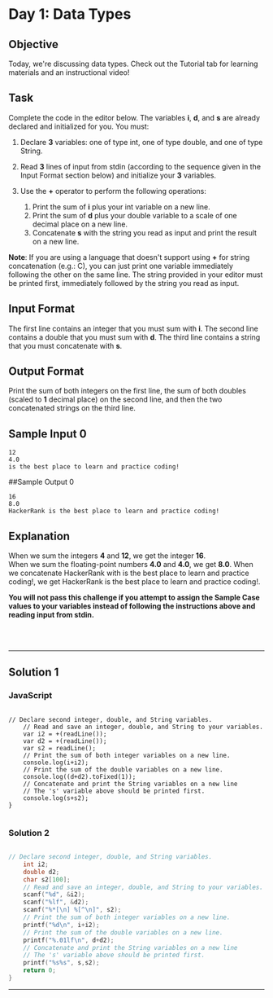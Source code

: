 # Day 1: Data Types
## Objective

Today, we're discussing data types. Check out the Tutorial tab for learning materials and an instructional video!

## Task

Complete the code in the editor below. The variables **i**, **d**, and **s** are already declared and initialized for you. You must:

1. Declare **3** variables: one of type int, one of type double, and one of type String.
2. Read **3** lines of input from stdin (according to the sequence given in the Input Format section below) and initialize your **3** variables.
3. Use the **+** operator to perform the following operations: 

    1. Print the sum of **i** plus your int variable on a new line.
    2. Print the sum of **d** plus your double variable to a scale of one decimal place on a new line.
    3. Concatenate **s** with the string you read as input and print the result on a new line.

**Note**: If you are using a language that doesn't support using **+** for string concatenation (e.g.: C), you can just print one variable immediately following the other on the same line. The string provided in your editor must be printed first, immediately followed by the string you read as input.


## Input Format

The first line contains an integer that you must sum with **i**. 
The second line contains a double that you must sum with **d**. 
The third line contains a string that you must concatenate with **s**.


## Output Format

Print the sum of both integers on the first line, the sum of both doubles (scaled to **1** decimal place) on the second line, and then the two concatenated strings on the third line.


## Sample Input 0

```
12
4.0
is the best place to learn and practice coding!
```


##Sample Output 0

```
16
8.0
HackerRank is the best place to learn and practice coding!
```


## Explanation

When we sum the integers **4** and **12**, we get the integer **16**.<br/> 
When we sum the floating-point numbers **4.0** and **4.0**, we get **8.0**. 
When we concatenate HackerRank with is the best place to learn and practice coding!, we get HackerRank is the best place to learn and practice coding!.

**You will not pass this challenge if you attempt to assign the Sample Case values to your variables instead of following the instructions above and reading input from stdin.**

<br/>
<br/>

---

## Solution 1
### JavaScript

```

// Declare second integer, double, and String variables.
    // Read and save an integer, double, and String to your variables.
    var i2 = +(readLine());
    var d2 = +(readLine());
    var s2 = readLine();
    // Print the sum of both integer variables on a new line.
    console.log(i+i2);
    // Print the sum of the double variables on a new line.
    console.log((d+d2).toFixed(1));
    // Concatenate and print the String variables on a new line
    // The 's' variable above should be printed first.
    console.log(s+s2);
}


```

### Solution 2

``` C

// Declare second integer, double, and String variables.
    int i2;
    double d2;
    char s2[100];
    // Read and save an integer, double, and String to your variables.
    scanf("%d", &i2);
    scanf("%lf", &d2);
    scanf("%*[\n] %[^\n]", s2);
    // Print the sum of both integer variables on a new line.
    printf("%d\n", i+i2);
    // Print the sum of the double variables on a new line.
    printf("%.01lf\n", d+d2);
    // Concatenate and print the String variables on a new line
    // The 's' variable above should be printed first.
    printf("%s%s", s,s2);
    return 0;
}
```

---

